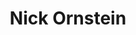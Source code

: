 ---
layout: home
title: "Nick Ornstein"
tags: [nick ornstein, ornstein, civic tech, political tech, neuroscience, phd, uchicago, jazz piano, hci, human computer interaction, computational social science]
description: Civic tech, neuroscience, jazz piano
---